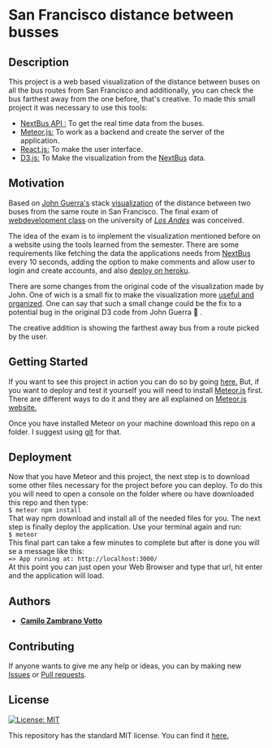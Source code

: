 # San Francisco distance between busses
## Description
This project is a web based visualization of the distance between buses on all the bus routes from San Francisco and additionally, you can check the bus farthest away from the one before, that's creative. To made this small project it was necessary to use this tools:
* [NextBus API :](https://gist.github.com/grantland/7cf4097dd9cdf0dfed14) To get the real time data from the buses.
* [Meteor.js:](https://www.meteor.com/) To work as a backend and create the server of the application.
* [React.js:](https://www.reactjs.org) To make the user interface.
* [D3.js:](https://d3js.org) To Make the visualization from the [NextBus](https://gist.github.com/grantland/7cf4097dd9cdf0dfed14) data.

## Motivation
Based on [John Guerra's](https://twitter.com/duto_guerra?) stack [visualization](https://beta.observablehq.com/@john-guerra/d3-stack-with-d3-nest) of the distance between two buses from the same route in San Francisco. The final exam of [webdevelopment class](https://twitter.com/duto_guerra?) on the university of [_Los Andes_](https://beta.observablehq.com/@john-guerra/d3-stack-with-d3-nest) was conceived.

The idea of the exam is to implement the visualization mentioned before on a website using the tools learned from the semester. There are some requirements like fetching the data the applications needs from [NextBus](https://gist.github.com/grantland/7cf4097dd9cdf0dfed14) every 10 seconds, adding the option to make comments and allow user to login and create accounts, and also [deploy on heroku](https://buses-distance.herokuapp.com/).

There are some changes from the original code of the visualization made by John. One of wich is a small fix to make the visualization more [useful and organized](https://github.com/cawolfkreo/sanfrancisco-distance-buses/commit/b952c3bd616707d3aecbc055b75a3a26830d0b94#diff-aafc747ecfc5982788bdfab3222c02fb). One can say that such a small change could be the fix to a potential bug in the original D3 code from John Guerra :100: .

The creative addition is showing the farthest away bus from a route picked by the user.

## Getting Started
If you want to see this project in action you can do so by going [here.](https://buses-distance.herokuapp.com/) But, if you want to deploy and test it yourself you will need to install [Meteor.js](https://www.meteor.com/) first. There are different ways to do it and they are all explained on [Meteor.js website.](https://www.meteor.com/install)

Once you have installed Meteor on your machine download this repo on a folder. I suggest using [git](https://git-scm.com) for that. 

## Deployment
Now that you have Meteor and this project, the next step is to download some other files necessary for the project before you can deploy. To do this you will need to open a console on the folder where ou have downloaded this repo and then type:  
```$ meteor npm install```  
That way npm download and install all of the needed files for you. The next step is finally deploy the application. Use your terminal again and run:  
```$ meteor```  
This final part can take a few minutes to complete but after is done you will se a message like this:  
`=> App running at: http://localhost:3000/`  
At this point you can just open your Web Browser and type that url, hit enter and the application will load.

## Authors
* [__Camilo Zambrano Votto__](https://github.com/cawolfkreo)

## Contributing
If anyone wants to give me any help or ideas, you can by making new [Issues](https://github.com/cawolfkreo/sanfrancisco-distance-buses/issues) or [Pull requests](https://github.com/cawolfkreo/sanfrancisco-distance-buses/pulls).

## License
[![License: MIT](https://img.shields.io/badge/License-MIT-yellow.svg)](https://opensource.org/licenses/MIT)

This repository has the standard MIT license. You can find it [here.](https://github.com/cawolfkreo/sanfrancisco-distance-buses/blob/master/LICENSE)
